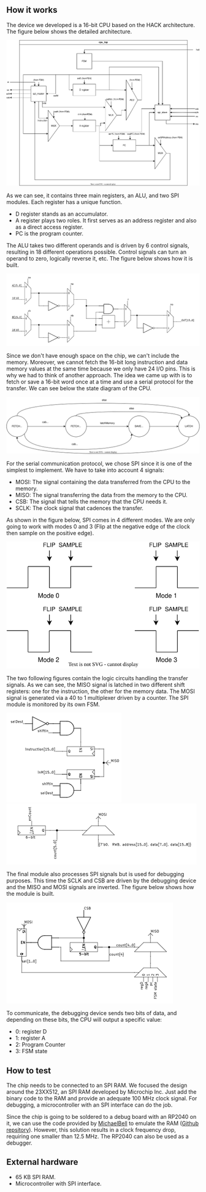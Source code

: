 <!---

This file is used to generate your project datasheet. Please fill in the information below and delete any unused
sections.

You can also include images in this folder and reference them in the markdown. Each image must be less than
512 kb in size, and the combined size of all images must be less than 1 MB.
-->

## How it works

The device we developed is a 16-bit CPU based on the HACK architecture. The figure below shows the detailed architecture.

![The cpu_top module content](graphs-new_cpu_top.drawio.svg)

As we can see, it contains three main registers, an ALU, and two SPI modules. Each register has a unique function.

- D register stands as an accumulator.
- A register plays two roles. It first serves as an address register and also as a direct access register.
- PC is the program counter.

The ALU takes two different operands and is driven by 6 control signals, resulting in 18 different operations possible. Control signals can turn an operand to zero, logically reverse it, etc. The figure below shows how it is built.

![The ALU module](alu.PNG)

Since we don't have enough space on the chip, we can't include the memory. Moreover, we cannot fetch the 16-bit long instruction and data memory values at the same time because we only have 24 I/O pins. This is why we had to think of another approach. The idea we came up with is to fetch or save a 16-bit word once at a time and use a serial protocol for the transfer. We can see below the state diagram of the CPU.

![The finite state machine](graphs-cpu_fsm_horz.drawio.svg)

For the serial communication protocol, we chose SPI since it is one of the simplest to implement. We have to take into account 4 signals:

- MOSI: The signal containing the data transferred from the CPU to the memory.
- MISO: The signal transferring the data from the memory to the CPU.
- CSB: The signal that tells the memory that the CPU needs it.
- SCLK: The clock signal that cadences the transfer.

As shown in the figure below, SPI comes in 4 different modes. We are only going to work with modes 0 and 3 (Flip at the negative edge of the clock then sample on the positive edge).

![The different SPI modes](graphs-SPI_modes.drawio.svg)

The two following figures contain the logic circuits handling the transfer signals. As we can see, the MISO signal is latched in two different shift registers: one for the instruction, the other for the memory data. The MOSI signal is generated via a 40 to 1 multiplexer driven by a counter. The SPI module is monitored by its own FSM.

![The SPI input logic](spi_in.PNG) ![The SPI output logic](spi_out.PNG)

The final module also processes SPI signals but is used for debugging purposes. This time the SCLK and CSB are driven by the debugging device and the MISO and MOSI signals are inverted. The figure below shows how the module is built.

![The debuging module](spi_debug.PNG)

To communicate, the debugging device sends two bits of data, and depending on these bits, the CPU will output a specific value:

- 0: register D
- 1: register A
- 2: Program Counter
- 3: FSM state

## How to test

The chip needs to be connected to an SPI RAM. We focused the design around the 23XX512, an SPI RAM developed by Microchip Inc. Just add the binary code to the RAM and provide an adequate 100 MHz clock signal. For debugging, a microcontroller with an SPI interface can do the job.

Since the chip is going to be soldered to a debug board with an RP2040 on it, we can use the code provided by [MichaelBell](https://github.com/MichaelBell) to emulate the RAM ([Github repsitory](https://github.com/MichaelBell/spi-ram-emu.git)). However, this solution results in a clock frequency drop, requiring one smaller than 12.5 MHz. The RP2040 can also be used as a debugger.

## External hardware

- 65 KB SPI RAM.
- Microcontroller with SPI interface.